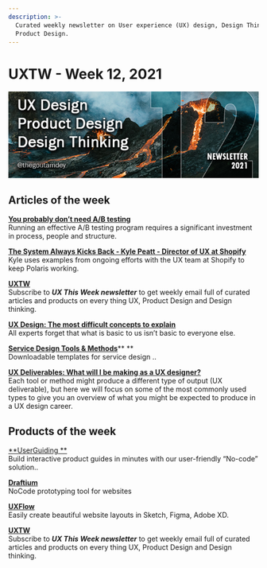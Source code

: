 ```yaml
---
description: >-
  Curated weekly newsletter on User experience (UX) design, Design Thinking and
  Product Design.
---
```


# UXTW - Week 12, 2021

![](../.gitbook/assets/newsletter-banner-2021-12.jpg)

## Articles of the week

[**You probably don’t need A/B testing**](https://oliverpalmer.com/blog/you-probably-dont-need-ab-testing?ref=thegoutamdey)\
Running an effective A/B testing program requires a significant investment in process, people and structure.

[**The System Always Kicks Back - Kyle Peatt - Director of UX at Shopify**](https://youtu.be/RgMK9sC4Up0/?ref=thegoutamdey)\
Kyle uses examples from ongoing efforts with the UX team at Shopify to keep Polaris working.

[**UXTW**](https://gmail.us17.list-manage.com/subscribe?u=1b23fd286b43ac36e4acba123\&id=0009036f95)\
Subscribe to _**UX This Week newsletter**_  to get weekly email full of curated articles and products on every thing UX, Product Design and Design thinking.

[**UX Design: The most difficult concepts to explain**](https://scottberkun.com/2021/ux-design-the-most-difficult-concepts-to-explain-list/?ref=thegoutamdey)\
All experts forget that what is basic to us isn’t basic to everyone else.

[**Service Design Tools & Methods**](https://medium.com/capitalonedesign/service-design-tools-methods-6e7f62fcf881/?ref=thegoutamdey)** **\
Downloadable templates for service design ..

[**UX Deliverables: What will I be making as a UX designer?**](https://www.interaction-design.org/literature/article/7-ux-deliverables-what-will-i-be-making-as-a-ux-designer/?ref=thegoutamdey)\
Each tool or method might produce a different type of output (UX deliverable), but here we will focus on some of the most commonly used types to give you an overview of what you might be expected to produce in a UX design career.

## Products of the week

[**UserGuiding **](https://userguiding.com/?ref=thegoutamdey)\
Build interactive product guides in minutes with our user-friendly “No-code” solution..

[**Draftium**](https://draftium.com/?ref=thegoutamdey)\
NoCode prototyping tool for websites

[**UXFlow**](https://products.ls.graphics/uxflow/?ref=thegoutamdey)\
Easily create beautiful website layouts in Sketch, Figma, Adobe XD.

[**UXTW**](https://gmail.us17.list-manage.com/subscribe?u=1b23fd286b43ac36e4acba123\&id=0009036f95)\
Subscribe to _**UX This Week newsletter**_  to get weekly email full of curated articles and products on every thing UX, Product Design and Design thinking.
